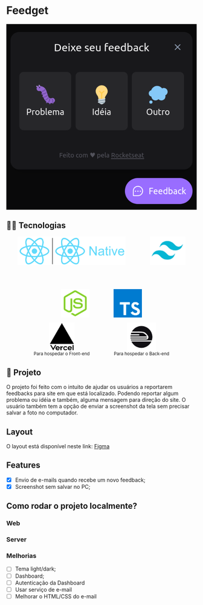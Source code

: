 <style type="text/css">
    .flex{
        display: flex;
        flex-wrap: wrap;
    }
    .items-center{
        align-items: center;
        justify-content: center;
    }
    .flex-column{
        flex-direction: column;
    }
    .gap-1{
        gap: 1rem;
    }
    .gap-2{
        gap: 2rem;
    }
    .gap-4{
        gap: 4rem;
    }
</style>
# Feedget
<p class="flex items-center">
    <img src="./docs/images/preview.png" alt="Preview do projeto">
</p>

## 👨‍💻 Tecnologias
<p class="flex items-center gap-4">
    <img src="./docs/images/reactereactnative.png" alt="React e React Native" height="75"/>
    <img src="./docs/images/tailwindcss.png" alt="TailwindCSS"  height="75"/>
    <img src="./docs/images/nodejs.png" alt="NodeJS"  height="75"/>
    <img src="./docs/images/ts.png" alt="TypeScript"  height="75" />
    <div class="flex items-center gap-4">
        <span class="flex items-center flex-column">
            <img src="./docs/images/vercel.png" alt="Vercel"  height="75" />
            <sup>Para hospedar o Front-end</sup>
        </span>
        <span class="flex items-center flex-column">
            <img src="./docs/images/railway.png" alt="railway"  height="75" />
            <sup>Para hospedar o Back-end</sup>
        </span>
    </div>
</p>

## 📝 Projeto
O projeto foi feito com o intuito de ajudar os usuários a reportarem feedbacks para site em que está localizado. Podendo reportar algum problema ou idéia e também, alguma mensagem para direção do site.
O usuário também tem a opção de enviar a screenshot da tela sem precisar salvar a foto no computador.

## Layout
O layout está disponível neste link: [Figma](https://www.figma.com/file/HqtaxgYxaY7WyzvgcSE6Cm/Feedback-Widget-(Community)?node-id=100%3A2114)

## Features
- [x] Envio de e-mails quando recebe um novo feedback;
- [x] Screenshot sem salvar no PC;

## Como rodar o projeto localmente?

### Web


### Server

### Melhorias
- [ ] Tema light/dark;
- [ ] Dashboard;
- [ ] Autenticação da Dashboard
- [ ] Usar serviço de e-mail
- [ ] Melhorar o HTML/CSS do e-mail